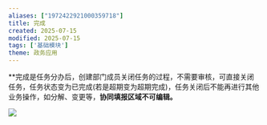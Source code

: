 ```yaml
---
aliases: ["1972422921000359718"]
title: 完成
created: 2025-07-15
modified: 2025-07-15
tags: ['基础模块']
theme: 政务应用
---
```


**完成是任务分办后，创建部门成员关闭任务的过程，不需要审核，可直接关闭任务，任务状态变为已完成(若是超期变为超期完成)，任务关闭后不能再进行其他业务操作，如分解、变更等，**协同填报区域不可编辑。**

**![](25bf2d11ddac9c6010ed13f3814e4707.jpg)**